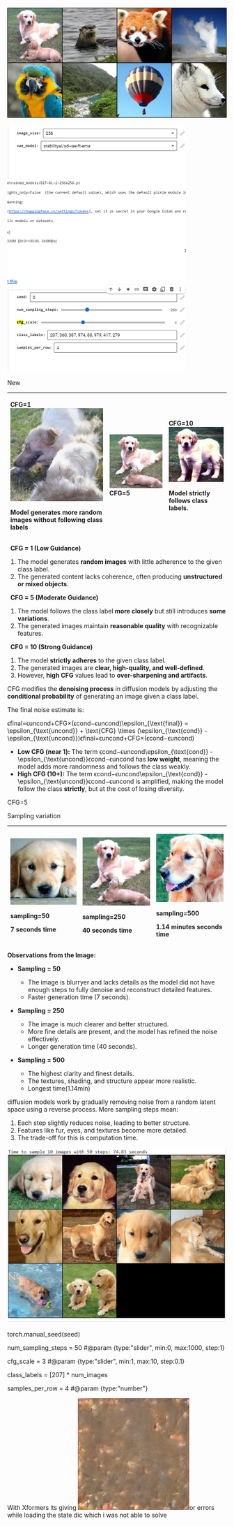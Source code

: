 ﻿
![](Aspose.Words.76f12625-10f6-470f-bae9-4b97bb42e52c.001.png)

![](Aspose.Words.76f12625-10f6-470f-bae9-4b97bb42e52c.002.png)

New 

|<p>CFG=1![](Aspose.Words.76f12625-10f6-470f-bae9-4b97bb42e52c.003.png)</p><p>Model generates more random images **without** following class labels</p><p></p>|<p>![ref1]CFG=5</p><p></p>|<p>CFG=10![](Aspose.Words.76f12625-10f6-470f-bae9-4b97bb42e52c.005.png)</p><p>Model **strictly follows** class labels.</p>|
| :- | :- | :- |



` `**CFG = 1 (Low Guidance)**

1. The model generates **random images** with little adherence to the given class label.
1. The generated content lacks coherence, often producing **unstructured or mixed objects**.

` `**CFG = 5 (Moderate Guidance)**

1. The model follows the class label **more closely** but still introduces **some variations**.
1. The generated images maintain **reasonable quality** with recognizable features.

` `**CFG = 10 (Strong Guidance)**

1. The model **strictly adheres** to the given class label.
1. The generated images are **clear, high-quality, and well-defined**.
1. However, **high CFG** values lead to **over-sharpening and artifacts**.

CFG modifies the **denoising process** in diffusion models by adjusting the **conditional probability** of generating an image given a class label. 

The final noise estimate is:

ϵfinal=ϵuncond+CFG×(ϵcond−ϵuncond)\epsilon\_{\text{final}} = \epsilon\_{\text{uncond}} + \text{CFG} \times (\epsilon\_{\text{cond}} - \epsilon\_{\text{uncond}})ϵfinal​=ϵuncond​+CFG×(ϵcond​−ϵuncond​)

- **Low CFG (near 1):** The term ϵcond−ϵuncond\epsilon\_{\text{cond}} - \epsilon\_{\text{uncond}}ϵcond​−ϵuncond​ has **low weight**, meaning the model adds more randomness and follows the class weakly.
- **High CFG (10+):** The term ϵcond−ϵuncond\epsilon\_{\text{cond}} - \epsilon\_{\text{uncond}}ϵcond​−ϵuncond​ is amplified, making the model follow the class **strictly**, but at the cost of losing diversity.









CFG=5

Sampling   variation

|<p>![](Aspose.Words.76f12625-10f6-470f-bae9-4b97bb42e52c.006.png)</p><p>sampling=50</p><p>7 seconds time  </p>|<p>![ref2]</p><p>sampling=250</p><p>40 seconds time  </p>|<p>![](Aspose.Words.76f12625-10f6-470f-bae9-4b97bb42e52c.008.png)</p><p>sampling=500</p><p>1\.14 minutes  seconds time  </p>|
| :- | :- | :- |

**Observations from the Image:**

- **Sampling = 50**

  - The image is blurryer  and lacks details as the model did not have enough steps to fully denoise and reconstruct detailed features.
  - Faster generation time (7 seconds).
- **Sampling = 250**

  - The image is much clearer and better structured.
  - More fine details are present, and the model has refined the noise effectively.
  - Longer generation time (40 seconds).
- **Sampling = 500**

  - The highest clarity and finest details.
  - The textures, shading, and structure appear more realistic.
  - Longest time(1.14min)

diffusion models work by gradually removing noise from a random latent space using a reverse process. More sampling steps mean:

1. Each step slightly reduces noise, leading to better structure.
1. Features like fur, eyes, and textures become more detailed.
1. The trade-off for this  is computation time.

![](Aspose.Words.76f12625-10f6-470f-bae9-4b97bb42e52c.009.png)

torch.manual\_seed(seed)

num\_sampling\_steps = 50 #@param {type:"slider", min:0, max:1000, step:1}

cfg\_scale = 3 #@param {type:"slider", min:1, max:10, step:0.1}

class\_labels = [207] \* num\_images

samples\_per\_row = 4 #@param {type:"number"}

With Xformers its  giving ![](Aspose.Words.76f12625-10f6-470f-bae9-4b97bb42e52c.010.png)or errors while loading the state dic which i was not able to solve 

[ref1]: Aspose.Words.76f12625-10f6-470f-bae9-4b97bb42e52c.004.png
[ref2]: Aspose.Words.76f12625-10f6-470f-bae9-4b97bb42e52c.007.png
